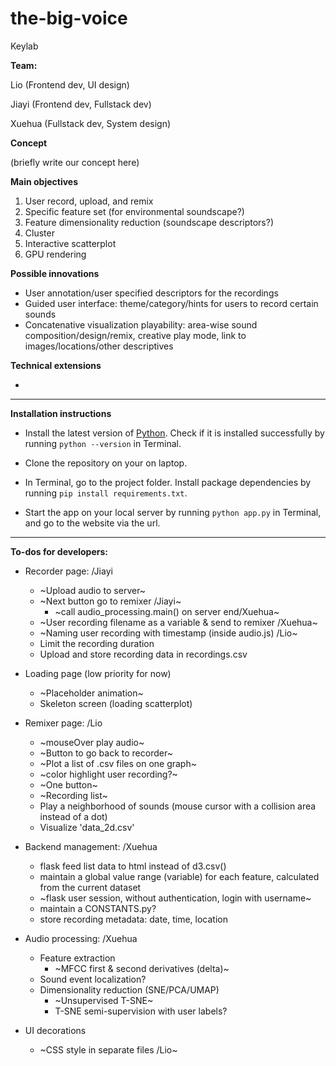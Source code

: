# the-big-voice

Keylab

**Team:** 

Lio (Frontend dev, UI design)

Jiayi (Frontend dev, Fullstack dev)

Xuehua (Fullstack dev, System design)

**Concept**

(briefly write our concept here)

**Main objectives**

1. User record, upload, and remix
2. Specific feature set (for environmental soundscape?)
3. Feature dimensionality reduction (soundscape descriptors?)
4. Cluster
4. Interactive scatterplot
4. GPU rendering

**Possible innovations**

- User annotation/user specified descriptors for the recordings
- Guided user interface: theme/category/hints for users to record certain sounds
- Concatenative visualization playability: area-wise sound composition/design/remix, creative play mode, link to images/locations/other descriptives

**Technical extensions**

- 

---

**Installation instructions**

- Install the latest version of [Python](https://www.python.org/downloads/). Check if it is installed successfully by running `python --version` in Terminal.

- Clone the repository on your on laptop.

- In Terminal, go to the project folder. Install package dependencies by running `pip install requirements.txt`.

- Start the app on your local server by running `python app.py` in Terminal, and go to the website via the url.

---

**To-dos for developers:**

- Recorder page: /Jiayi
    - ~Upload audio to server~
    - ~Next button go to remixer /Jiayi~
        - ~call audio_processing.main() on server end/Xuehua~
    - ~User recording filename as a variable & send to remixer /Xuehua~
    - ~Naming user recording with timestamp (inside audio.js) /Lio~
    - Limit the recording duration
    - Upload and store recording data in recordings.csv

- Loading page (low priority for now)
    - ~Placeholder animation~
    - Skeleton screen (loading scatterplot)

- Remixer page: /Lio
    - ~mouseOver play audio~
    - ~Button to go back to recorder~
    - ~Plot a list of .csv files on one graph~
    - ~color highlight user recording?~
    - ~One button~
    - ~Recording list~
    - Play a neighborhood of sounds (mouse cursor with a collision area instead of a dot)
    - Visualize 'data_2d.csv'

- Backend management: /Xuehua
    - flask feed list data to html instead of d3.csv()
    - maintain a global value range (variable) for each feature, calculated from the current dataset
    - ~flask user session, without authentication, login with username~
    - maintain a CONSTANTS.py?
    - store recording metadata: date, time, location

- Audio processing: /Xuehua
    - Feature extraction
        - ~MFCC first & second derivatives (delta)~
    - Sound event localization?
    - Dimensionality reduction (SNE/PCA/UMAP)
        - ~Unsupervised T-SNE~
        - T-SNE semi-supervision with user labels?

- UI decorations
    - ~CSS style in separate files /Lio~
